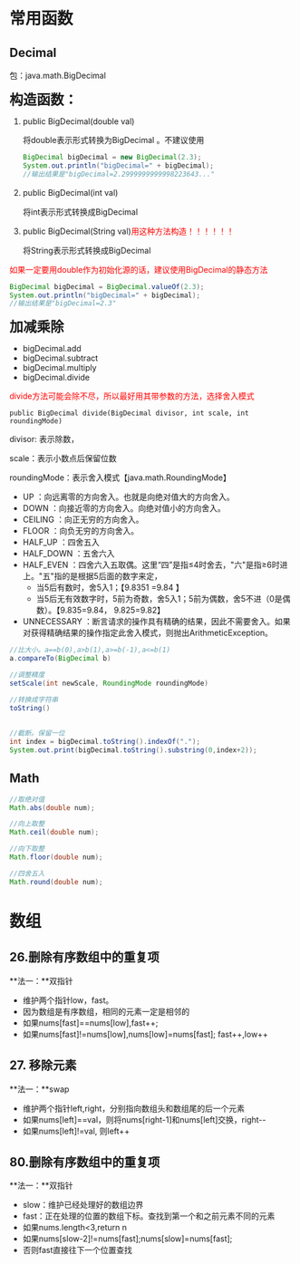 # 常用函数

## Decimal

包：java.math.BigDecimal

<font size=5>**构造函数：**</font>

1. public BigDecimal(double val) 

   将double表示形式转换为BigDecimal 。不建议使用

   ```java
   BigDecimal bigDecimal = new BigDecimal(2.3);
   System.out.println("bigDecimal=" + bigDecimal);
   //输出结果是"bigDecimal=2.2999999999998223643..."
   ```

2. public BigDecimal(int val)　　

   将int表示形式转换成BigDecimal

3. public BigDecimal(String val)<font color=red >用这种方法构造！！！！！！</font>

   将String表示形式转换成BigDecimal

<font color=red>如果一定要用double作为初始化源的话，建议使用BigDecimal的静态方法</font>

```JAVA
BigDecimal bigDecimal = BigDecimal.valueOf(2.3);
System.out.println("bigDecimal=" + bigDecimal);
//输出结果是"bigDecimal=2.3"
```



<font size=5>**加减乘除** </font>

+ bigDecimal.add
+ bigDecimal.subtract
+ bigDecimal.multiply
+ bigDecimal.divide

<font color=red>divide方法可能会除不尽，所以最好用其带参数的方法，选择舍入模式</font>

```
public BigDecimal divide(BigDecimal divisor, int scale, int roundingMode)
```

divisor: 表示除数，

scale：表示小数点后保留位数

roundingMode：表示舍入模式【java.math.RoundingMode】

+ UP ：向远离零的方向舍入。也就是向绝对值大的方向舍入。
+ DOWN ：向接近零的方向舍入。向绝对值小的方向舍入。
+ CEILING ：向正无穷的方向舍入。
+ FLOOR ：向负无穷的方向舍入。
+ HALF_UP ：四舍五入
+ HALF_DOWN ：五舍六入
+ HALF_EVEN ：四舍六入五取偶。这里“四”是指≤4时舍去，"六"是指≥6时进上。"五"指的是根据5后面的数字来定，
  + 当5后有数时，舍5入1；【9.8351 =9.84 】
  + 当5后无有效数字时，5前为奇数，舍5入1；5前为偶数，舍5不进（0是偶数）。【9.835=9.84，  9.825=9.82】
+ UNNECESSARY ：断言请求的操作具有精确的结果，因此不需要舍入。如果对获得精确结果的操作指定此舍入模式，则抛出ArithmeticException。





```java
//比大小。a==b(0),a>b(1),a>=b(-1),a<=b(1)
a.compareTo(BigDecimal b)

//调整精度
setScale(int newScale, RoundingMode roundingMode)

//转换成字符串
toString()
    
    
//截断。保留一位
int index = bigDecimal.toString().indexOf(".");
System.out.print(bigDecimal.toString().substring(0,index+2));
```



## Math

```java
//取绝对值
Math.abs(double num);

//向上取整
Math.ceil(double num);

//向下取整
Math.floor(double num);

//四舍五入
Math.round(double num);
```



# 数组

## 26.删除有序数组中的重复项

**法一：**双指针

+ 维护两个指针low，fast。
+ 因为数组是有序数组，相同的元素一定是相邻的
+ 如果nums[fast]==nums[low],fast++;
+ 如果nums[fast]!=nums[low],nums[low]=nums[fast]; fast++,low++



## 27. 移除元素

**法一：**swap

+ 维护两个指针left,right，分别指向数组头和数组尾的后一个元素
+ 如果nums[left]==val，则将nums[right-1]和nums[left]交换，right--
+ 如果nums[left]!=val, 则left++



## 80.删除有序数组中的重复项

**法一：**双指针

+ slow：维护已经处理好的数组边界
+ fast：正在处理的位置的数组下标。查找到第一个和之前元素不同的元素
+ 如果nums.length<3,return n
+ 如果nums[slow-2]!=nums[fast];nums[slow]=nums[fast];
+ 否则fast直接往下一个位置查找